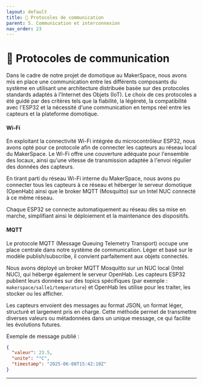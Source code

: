 ```yaml
---
layout: default
title: 📡 Protocoles de communication
parent: 5. Communication et interconnexion
nav_order: 23
---
```


# 📡 Protocoles de communication

Dans le cadre de notre projet de domotique au MakerSpace, nous avons mis en place une communication entre les différents composants du système en utilisant une architecture distribuée basée sur des protocoles standards adaptés à l'Internet des Objets (IoT). Le choix de ces protocoles a été guidé par des critères tels que la fiabilité, la légèreté, la compatibilité avec l'ESP32 et la nécessité d'une communication en temps réel entre les capteurs et la plateforme domotique.

#### Wi-Fi

En exploitant la connectivité Wi-Fi intégrée du microcontrôleur ESP32, nous avons opté pour ce protocole afin de connecter les capteurs au réseau local du MakerSpace. Le Wi-Fi offre une couverture adéquate pour l'ensemble des locaux, ainsi qu'une vitesse de transmission adaptée à l'envoi régulier des données des capteurs.

En tirant parti du réseau Wi-Fi interne du MakerSpace, nous avons pu connecter tous les capteurs à ce réseau et héberger le serveur domotique (OpenHab) ainsi que le broker MQTT (Mosquitto) sur un Intel NUC connecté à ce même réseau.

Chaque ESP32 se connecte automatiquement au réseau dès sa mise en marche, simplifiant ainsi le déploiement et la maintenance des dispositifs.

#### MQTT

Le protocole MQTT (Message Queuing Telemetry Transport) occupe une place centrale dans notre système de communication. Léger et basé sur le modèle publish/subscribe, il convient parfaitement aux objets connectés.

Nous avons déployé un broker MQTT Mosquitto sur un NUC local (Intel NUC), qui héberge également le serveur OpenHab. Les capteurs ESP32 publient leurs données sur des topics spécifiques (par exemple : `makerspace/salle1/temperature`) et OpenHab les utilise pour les traiter, les stocker ou les afficher.

Les capteurs envoient des messages au format JSON, un format léger, structuré et largement pris en charge. Cette méthode permet de transmettre diverses valeurs ou métadonnées dans un unique message, ce qui facilite les évolutions futures.

Exemple de message publié :
```json
{
  "valeur": 23.5,
  "unite": "°C",
  "timestamp": "2025-06-08T15:42:10Z"
}
```

---
